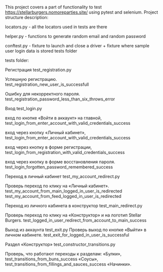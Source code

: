 This project covers a part of functionality to test https://stellarburgers.nomoreparties.site/ using pytest and selenium. Project structure description:

locators.py  - all the locators used in tests are there 

helper.py - functions to generate random email and random password

conftest.py - fixture to launch and close a driver + fixture where sample user login data is stored
tests folder 

tests folder:

Регистрация test_registration.py

Успешную регистрацию.     
test_registration_new_user_is_successfull

Ошибку для некорректного пароля.
test_registration_password_less_than_six_throws_error


Вход test_login.py

вход по кнопке «Войти в аккаунт» на главной, test_login_from_enter_account_with_valid_credentials_success

вход через кнопку «Личный кабинет», test_login_from_enter_account_with_valid_credentials_success

вход через кнопку в форме регистрации,
test_login_from_registration_with_valid_credentials_success

вход через кнопку в форме восстановления пароля.
test_login_forgotten_password_remembered_success


Переход в личный кабинет test_my_account_redirect.py

Проверь переход по клику на «Личный кабинет».
test_my_account_from_main_logged_in_user_is_redirected
test_my_account_from_feed_logged_in_user_is_redirected

Переход из личного кабинета в конструктор test_main_redirect.py

Проверь переход по клику на «Конструктор» и на логотип Stellar Burgers.
test_logged_in_user_redirect_from_account_to_main_success


Выход из аккаунта test_exit.py
Проверь выход по кнопке «Выйти» в личном кабинете.
test_exit_for_logged_in_user_is_successful

Раздел «Конструктор» test_constructor_transitions.py

Проверь, что работают переходы к разделам:
«Булки», test_transitions_from_buns_success
«Соусы», test_transitions_from_fillings_and_sauces_success
«Начинки». 